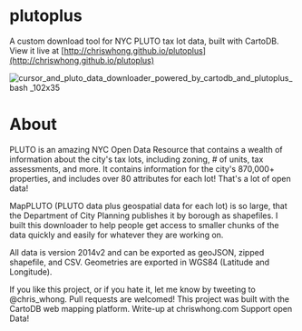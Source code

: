 # plutoplus
A custom download tool for NYC PLUTO tax lot data, built with CartoDB.  View it live at [http://chriswhong.github.io/plutoplus](http://chriswhong.github.io/plutoplus)

![cursor_and_pluto_data_downloader_powered_by_cartodb_and_plutoplus_ _bash_ _102x35](https://cloud.githubusercontent.com/assets/1833820/8522377/7719b904-23bb-11e5-936c-0fe760ed3621.png)

About
=====

PLUTO is an amazing NYC Open Data Resource that contains a wealth of information about the city's tax lots, including zoning, # of units, tax assessments, and more. It contains information for the city's 870,000+ properties, and includes over 80 attributes for each lot! That's a lot of open data!

MapPLUTO (PLUTO data plus geospatial data for each lot) is so large, that the Department of City Planning publishes it by borough as shapefiles. I built this downloader to help people get access to smaller chunks of the data quickly and easily for whatever they are working on.

All data is version 2014v2 and can be exported as geoJSON, zipped shapefile, and CSV. Geometries are exported in WGS84 (Latitude and Longitude).

If you like this project, or if you hate it, let me know by tweeting to @chris_whong. Pull requests are welcomed! This project was built with the CartoDB web mapping platform. Write-up at chriswhong.com Support open Data!
